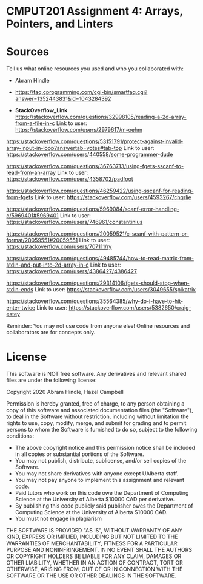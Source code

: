 # CMPUT201 Assignment 4: Arrays, Pointers, and Linters

# Sources

Tell us what online resources you used and who you collaborated with:

* Abram Hindle
* https://faq.cprogramming.com/cgi-bin/smartfaq.cgi?answer=1352443831&id=1043284392

* __StackOverflow_Link__
https://stackoverflow.com/questions/32998105/reading-a-2d-array-from-a-file-in-c
Link to user: https://stackoverflow.com/users/2979617/m-oehm

https://stackoverflow.com/questions/53151791/protect-against-invalid-array-input-in-loop?answertab=votes#tab-top
Link to user: https://stackoverflow.com/users/440558/some-programmer-dude

https://stackoverflow.com/questions/36763713/using-fgets-sscanf-to-read-from-an-array
Link to user: https://stackoverflow.com/users/4358702/padfoot

https://stackoverflow.com/questions/46259422/using-sscanf-for-reading-from-fgets
Link to user: https://stackoverflow.com/users/4593267/chqrlie

https://stackoverflow.com/questions/5969084/scanf-error-handling-c/5969401#5969401
Link to user: https://stackoverflow.com/users/746961/constantinius

https://stackoverflow.com/questions/20059521/c-scanf-with-pattern-or-format/20059551#20059551
Link to user: https://stackoverflow.com/users/707111/ry

https://stackoverflow.com/questions/49485744/how-to-read-matrix-from-stdin-and-put-into-2d-array-in-c
Link to user: https://stackoverflow.com/users/4386427/4386427

https://stackoverflow.com/questions/29314106/fgets-should-stop-when-stdin-ends
Link to user: https://stackoverflow.com/users/3049655/spikatrix

https://stackoverflow.com/questions/35564385/why-do-i-have-to-hit-enter-twice
Link to user: https://stackoverflow.com/users/5382650/craig-estey

Reminder: You may not use code from anyone else! Online resources and collaborators are for concepts only.

# License

This software is NOT free software. Any derivatives and relevant shared files are under the following license:

Copyright 2020 Abram Hindle, Hazel Campbell

Permission is hereby granted, free of charge, to any person obtaining a copy of this software and associated documentation files (the "Software"), to deal in the Software without restriction, including without limitation the rights to use, copy, modify, merge, and submit for grading and to permit persons to whom the Software is furnished to do so, subject to the following conditions:

* The above copyright notice and this permission notice shall be included in all copies or substantial portions of the Software.
* You may not publish, distribute, sublicense, and/or sell copies of the Software.
* You may not share derivatives with anyone except UAlberta staff.
* You may not pay anyone to implement this assignment and relevant code.
* Paid tutors who work on this code owe the Department of Computing Science at the University of Alberta $10000 CAD per derivative.
* By publishing this code publicly said publisher owes the Department of Computing Science at the University of Alberta $10000 CAD.
* You must not engage in plagiarism 

THE SOFTWARE IS PROVIDED "AS IS", WITHOUT WARRANTY OF ANY KIND, EXPRESS OR IMPLIED, INCLUDING BUT NOT LIMITED TO THE WARRANTIES OF MERCHANTABILITY, FITNESS FOR A PARTICULAR PURPOSE AND NONINFRINGEMENT. IN NO EVENT SHALL THE AUTHORS OR COPYRIGHT HOLDERS BE LIABLE FOR ANY CLAIM, DAMAGES OR OTHER LIABILITY, WHETHER IN AN ACTION OF CONTRACT, TORT OR OTHERWISE, ARISING FROM, OUT OF OR IN CONNECTION WITH THE SOFTWARE OR THE USE OR OTHER DEALINGS IN THE SOFTWARE.


